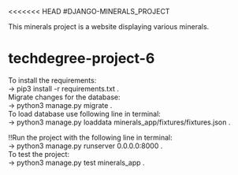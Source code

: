 <<<<<<< HEAD
#DJANGO-MINERALS_PROJECT

This minerals project is a website displaying various minerals.

# techdegree-project-6
To install the requirements:  
-> pip3 install -r requirements.txt .   
Migrate changes for the database:  
-> python3 manage.py migrate .  
To load database use following line in terminal:  
-> python3 manage.py loaddata minerals_app/fixtures/fixtures.json .   

!!Run the project with the following line in terminal:  
-> python3 manage.py runserver 0.0.0.0:8000 .   
To test the project:  
-> python3 manage.py test minerals_app .   

